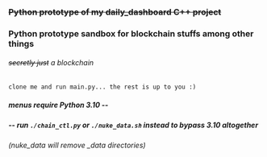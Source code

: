 ### ~~Python prototype of my daily_dashboard C++ project~~

### Python prototype sandbox for blockchain stuffs among other things

###### ~~secretly just~~ a blockchain

`clone me and run main.py... the rest is up to you :)`

##### menus require Python 3.10 --

##### -- run `./chain_ctl.py` or `./nuke_data.sh` instead to bypass 3.10 altogether

###### (nuke_data will remove \_data directories)
